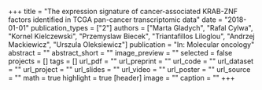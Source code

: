 +++
title = "The expression signature of cancer-associated KRAB-ZNF factors identified in TCGA pan-cancer transcriptomic data"
date = "2018-01-01"
publication_types = ["2"]
authors = ["Marta Gladych", "Rafal Cylwa", "Kornel Kielczewski", "Przemyslaw Biecek", "Triantafillos Liloglou", "Andrzej Mackiewicz", "Urszula Oleksiewicz"]
publication = "In: Molecular oncology"
abstract = ""
abstract_short = ""
image_preview = ""
selected = false
projects = []
tags = []
url_pdf = ""
url_preprint = ""
url_code = ""
url_dataset = ""
url_project = ""
url_slides = ""
url_video = ""
url_poster = ""
url_source = ""
math = true
highlight = true
[header]
image = ""
caption = ""
+++
